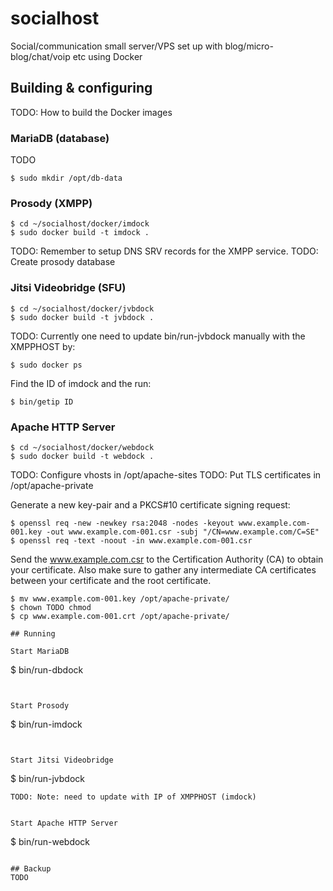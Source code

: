 socialhost
==========

Social/communication small server/VPS set up with blog/micro-blog/chat/voip etc using Docker


## Building & configuring

TODO: How to build the Docker images

### MariaDB (database)
TODO
```
$ sudo mkdir /opt/db-data
```

### Prosody (XMPP)
```
$ cd ~/socialhost/docker/imdock
$ sudo docker build -t imdock .
```
TODO: Remember to setup DNS SRV records for the XMPP service.
TODO: Create prosody database

### Jitsi Videobridge (SFU)
```
$ cd ~/socialhost/docker/jvbdock
$ sudo docker build -t jvbdock .
```
TODO: Currently one need to update bin/run-jvbdock manually with the XMPPHOST by:
```
$ sudo docker ps
```
Find the ID of imdock and the run:
```
$ bin/getip ID 
```


### Apache HTTP Server
```
$ cd ~/socialhost/docker/webdock
$ sudo docker build -t webdock .
```
TODO: Configure vhosts in /opt/apache-sites
TODO: Put TLS certificates in /opt/apache-private

Generate a new key-pair and a PKCS#10 certificate signing request:
```
$ openssl req -new -newkey rsa:2048 -nodes -keyout www.example.com-001.key -out www.example.com-001.csr -subj "/CN=www.example.com/C=SE"
$ openssl req -text -noout -in www.example.com-001.csr
```

Send the www.example.com.csr to the Certification Authority (CA) to obtain your certificate. Also make sure to gather any intermediate CA certificates between your certificate and the root certificate.
```
$ mv www.example.com-001.key /opt/apache-private/
$ chown TODO chmod
$ cp www.example.com-001.crt /opt/apache-private/

## Running

Start MariaDB
```
$ bin/run-dbdock
```


Start Prosody
```
$ bin/run-imdock
```


Start Jitsi Videobridge
```
$ bin/run-jvbdock
```
TODO: Note: need to update with IP of XMPPHOST (imdock)


Start Apache HTTP Server
```
$ bin/run-webdock
```

## Backup
TODO

